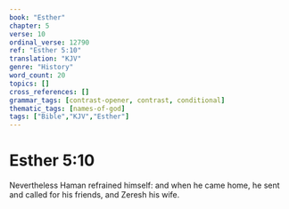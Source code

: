 ```yaml
---
book: "Esther"
chapter: 5
verse: 10
ordinal_verse: 12790
ref: "Esther 5:10"
translation: "KJV"
genre: "History"
word_count: 20
topics: []
cross_references: []
grammar_tags: [contrast-opener, contrast, conditional]
thematic_tags: [names-of-god]
tags: ["Bible","KJV","Esther"]
---
```


# Esther 5:10

Nevertheless Haman refrained himself: and when he came home, he sent and called for his friends, and Zeresh his wife.
